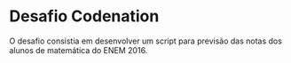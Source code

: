 # Desafio Codenation

O desafio consistia em desenvolver um script para previsão das notas dos alunos de matemática do ENEM 2016.
